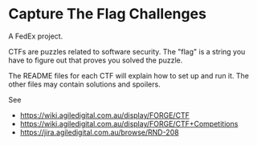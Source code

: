 # Capture The Flag Challenges

A FedEx project.

CTFs are puzzles related to software security. The "flag" is a string you have to figure out that
proves you solved the puzzle.

The README files for each CTF will explain how to set up and run it. The other files may contain
solutions and spoilers.

See

 - <https://wiki.agiledigital.com.au/display/FORGE/CTF>
 - <https://wiki.agiledigital.com.au/display/FORGE/CTF+Competitions>
 - <https://jira.agiledigital.com.au/browse/RND-208>
